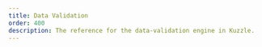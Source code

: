 ```yaml
---
title: Data Validation
order: 400
description: The reference for the data-validation engine in Kuzzle.
---
```


<RedirectToFirstChild />
